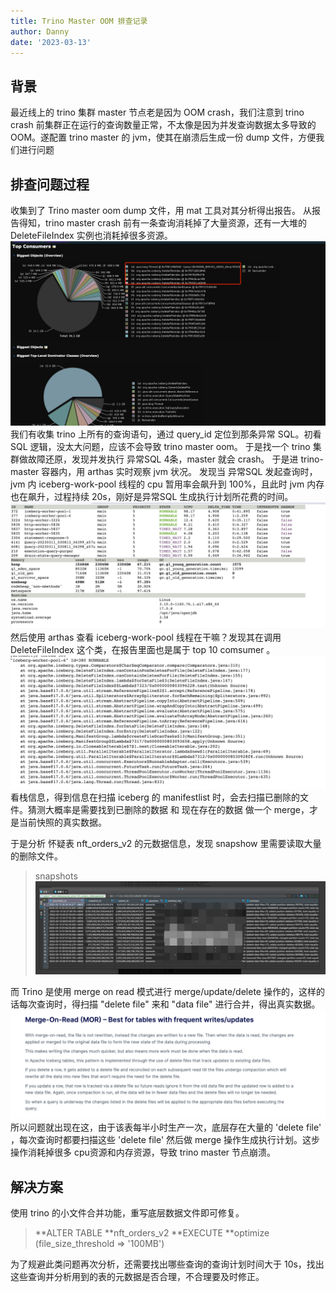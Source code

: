 ```yaml
---
title: Trino Master OOM 排查记录
author: Danny
date: '2023-03-13'
---
```

## 背景
最近线上的 trino 集群 master 节点老是因为 OOM crash，我们注意到 trino crash 前集群正在运行的查询数量正常，不太像是因为并发查询数据太多导致的 OOM。遂配置 trino master 的 jvm，使其在崩溃后生成一份 dump 文件，方便我们进行问题
## 排查问题过程
收集到了 Trino master oom dump 文件，用 mat 工具对其分析得出报告。
从报告得知，trino master crash 前有一条查询消耗掉了大量资源，还有一大堆的 DeleteFileIndex 实例也消耗掉很多资源。
![image.png](./img/img.png)
我们有收集 trino 上所有的查询语句，通过 query_id 定位到那条异常 SQL。初看 SQL 逻辑，没太大问题，应该不会导致 trino master oom。
于是找一个 trino 集群做故障还原，发现并发执行 异常SQL 4条，master 就会 crash。
于是进 trino-master 容器内，用 arthas 实时观察 jvm 状况。
发现当 异常SQL 发起查询时，jvm 内 iceberg-work-pool 线程的 cpu 暂用率会飙升到 100%，且此时 jvm 内存也在飙升，过程持续 20s，刚好是异常SQL 生成执行计划所花费的时间。
![image.png](./img/img_1.png)
然后使用 arthas 查看 iceberg-work-pool 线程在干嘛？发现其在调用 DeleteFileIndex 这个类，在报告里面也是属于 top 10 comsumer 。
![image.png](./img/img_2.png)
看栈信息，得到信息在扫描 iceberg 的 manifestlist 时，会去扫描已删除的文件。猜测大概率是需要找到已删除的数据 和 现在存在的数据 做一个 merge，才是当前快照的真实数据。

于是分析 怀疑表 nft_orders_v2 的元数据信息，发现 snapshow 里需要读取大量的删除文件。
> snapshots
> ![image.png](./img/img_3.png)

而 Trino 是使用 merge on read 模式进行 merge/update/delete 操作的，这样的话每次查询时，得扫描 "delete file" 来和 "data file" 进行合并，得出真实数据。
![image.png](./img/img_4.png)
所以问题就出现在这，由于该表每半小时生产一次，底层存在大量的 'delete file' ，每次查询时都要扫描这些  'delete file' 然后做 merge 操作生成执行计划。这步操作消耗掉很多 cpu资源和内存资源，导致 trino master 节点崩溃。

## 解决方案
使用 trino 的小文件合并功能，重写底层数据文件即可修复。
> **ALTER TABLE **nft_orders_v2 **EXECUTE **optimize (file_size_threshold => '100MB')

为了规避此类问题再次分析，还需要找出哪些查询的查询计划时间大于 10s，找出这些查询并分析用到的表的元数据是否合理，不合理要及时修正。
